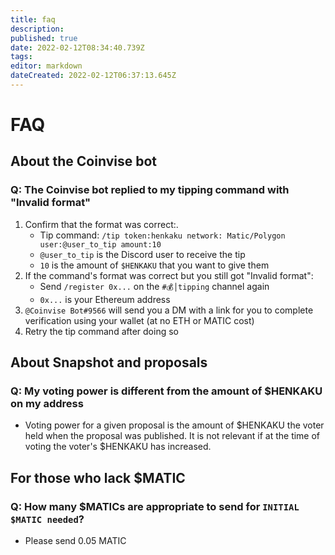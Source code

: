 ```yaml
---
title: faq
description:
published: true
date: 2022-02-12T08:34:40.739Z
tags:
editor: markdown
dateCreated: 2022-02-12T06:37:13.645Z
---
```


# FAQ

## About the Coinvise bot

### Q: The Coinvise bot replied to my tipping command with "Invalid format"

1. Confirm that the format was correct:.
    - Tip command: `/tip token:henkaku network: Matic/Polygon user:@user_to_tip amount:10`
    - `@user_to_tip` is the Discord user to receive the tip
    - `10` is the amount of `$HENKAKU` that you want to give them
1. If the command's format was correct but you still got "Invalid format":
    - Send `/register 0x...` on the `#💰│tipping` channel again
    - `0x...` is your Ethereum address
1. `@Coinvise Bot#9566` will send you a DM with a link for you to complete verification using your wallet (at no ETH or MATIC cost)
1. Retry the tip command after doing so

## About Snapshot and proposals

### Q: My voting power is different from the amount of $HENKAKU on my address

- Voting power for a given proposal is the amount of $HENKAKU the voter held when the proposal was published. It is not relevant if at the time of voting the voter's $HENKAKU has increased.

## For those who lack $MATIC

### Q: How many $MATICs are appropriate to send for `INITIAL $MATIC needed`?

- Please send 0.05 MATIC
